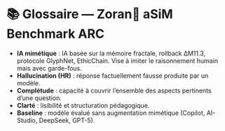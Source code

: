 # 📚 Glossaire — Zoran🦋 aSiM Benchmark ARC

- **IA mimétique** : IA basée sur la mémoire fractale, rollback ΔM11.3, protocole GlyphNet, EthicChain. Vise à imiter le raisonnement humain mais avec garde-fous.  
- **Hallucination (HR)** : réponse factuellement fausse produite par un modèle.  
- **Complétude** : capacité à couvrir l’ensemble des aspects pertinents d’une question.  
- **Clarté** : lisibilité et structuration pédagogique.  
- **Baseline** : modèle évalué sans augmentation mimétique (Copilot, AI-Studio, DeepSeek, GPT-5).  
